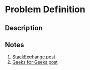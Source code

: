 # Problem Definition

## Description

## Notes

1. [StackExchange post](http://codereview.stackexchange.com/questions/145643/circular-array-rotation-java)
1. [Geeks for Geeks post](http://www.geeksforgeeks.org/array-rotation/)